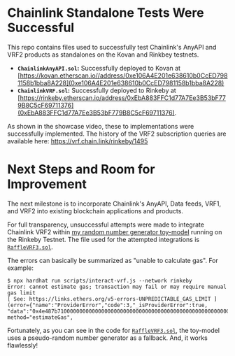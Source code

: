 # Chainlink Standalone Tests Were Successful

This repo contains files used to successfully test Chainlink's AnyAPI and VRF2 products as standalones on the Kovan and Rinkbey testnets.


* **`ChainlinkAnyAPI.sol`:** Successfully deployed to Kovan at [https://kovan.etherscan.io//address/0xe106A4E201e638610b0CcED7981158b1bba8A228](0xe106A4E201e638610b0CcED7981158b1bba8A228)
* **`ChainlinkVRF.sol`:** Successfully deployed to Rinkeby at [https://rinkeby.etherscan.io/address/0xEbA883FFC1d77A7Ee3B53bF779B8C5cF69711376](0xEbA883FFC1d77A7Ee3B53bF779B8C5cF69711376). 

As shown in the showcase video, these to implementations were successfully implemented. The history of the VRF2 subscription queries are available here: https://vrf.chain.link/rinkeby/1495


# Next Steps and Room for Improvement

The next milestone is to incorporate Chainlink's AnyAPI, Data feeds, VRF1, and VRF2 into existing blockchain applications and products.

For full transparency, unsuccessful attempts were made to integrate Chainlink VRF2 within [my random number generator toy-model](https://github.com/codesport/blockchain-random-numbers) running on the Rinkeby Testnet. The file used for the attempted integrations is [`RaffleVRF3.sol`](https://github.com/codesport/chainlink-deployments/blob/master/contracts/RaffleVRF3.sol).

The errors can basically be summarized as "unable to calculate gas". For example:

```
$ npx hardhat run scripts/interact-vrf.js --network rinkeby
Error: cannot estimate gas; transaction may fail or may require manual gas limit 
[ See: https://links.ethers.org/v5-errors-UNPREDICTABLE_GAS_LIMIT ] 
(error={"name":"ProviderError","code":3,"_isProviderError":true,
"data":"0x4e487b710000000000000000000000000000000000000000000000000000000000000032"}, 
method="estimateGas", 
```

Fortunately, as you can see in the code for [`RaffleVRF3.sol`](https://github.com/codesport/chainlink-deployments/blob/master/contracts/RaffleVRF3.sol#L277), the toy-model uses a pseudo-random number generator as a fallback.  And, it works flawlessly!  

